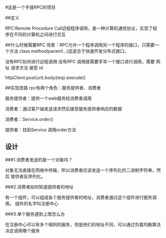 #这是一个手搓RPC的项目

##定义

RPC:Remote Procedure Call远程程序调用，是一种计算机通信协议，实现了程序在不同的计算机之间进行交互

##什么时候需要RPC
场景：RPC允许一个程序调用另一个程序的接口，只需要一个方法 class.method(param1...)这适合于快速开发分布式接口。

没有RPC如何进行远程调用:没有RPC 调用就需要手写一个接口进行调用，需要 网址 请求方法 接受 id

httpClient.post(url).body(req).execute()

##实现思路
rpc有两个角色：服务提供者、消费者

服务提供者：提供一个web服务给消费者调用

消费者：通过客户端发送请求然后接受服务提供者响应的数据

消费者：Service.order()

提供者：找到Service 调用order方法

## 设计
###1.消费者发送的是一个对象吗？

对象无法直接在网络中传输，所以消费者应该发送一个序列化的二进制字符串，然后
提供者反序列化。

###2.消费者如何知道提供者的地址

有一个组件，可以组成各个服务提供者的地址，消费者通过这个组件进行服务调用。
组件的名字叫注册中心

###3.单个服务遇到上限怎么办

在注册中心可以有多个相同的服务，但是他们的地址不同，可以通过负载均衡算法
决定调用哪个服务


